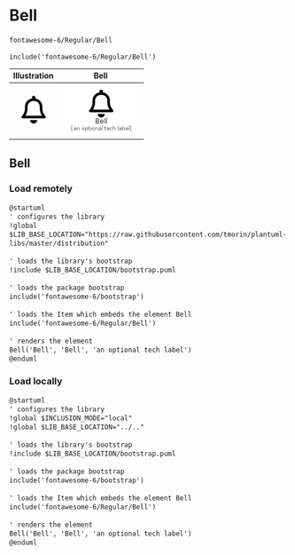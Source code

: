 # Bell


```text
fontawesome-6/Regular/Bell
```

```text
include('fontawesome-6/Regular/Bell')
```



| Illustration | Bell |
| :---: | :---: |
| ![illustration for Illustration](../../fontawesome-6/Regular/Bell.png) | ![illustration for Bell](../../fontawesome-6/Regular/Bell.Local.png) |




## Bell

### Load remotely
```plantuml
@startuml
' configures the library
!global $LIB_BASE_LOCATION="https://raw.githubusercontent.com/tmorin/plantuml-libs/master/distribution"

' loads the library's bootstrap
!include $LIB_BASE_LOCATION/bootstrap.puml

' loads the package bootstrap
include('fontawesome-6/bootstrap')

' loads the Item which embeds the element Bell
include('fontawesome-6/Regular/Bell')

' renders the element
Bell('Bell', 'Bell', 'an optional tech label')
@enduml
```

### Load locally
```plantuml
@startuml
' configures the library
!global $INCLUSION_MODE="local"
!global $LIB_BASE_LOCATION="../.."

' loads the library's bootstrap
!include $LIB_BASE_LOCATION/bootstrap.puml

' loads the package bootstrap
include('fontawesome-6/bootstrap')

' loads the Item which embeds the element Bell
include('fontawesome-6/Regular/Bell')

' renders the element
Bell('Bell', 'Bell', 'an optional tech label')
@enduml
```

